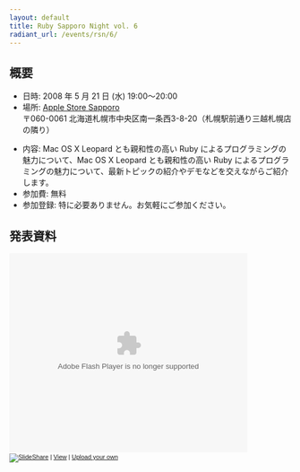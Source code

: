 ```yaml
---
layout: default
title: Ruby Sapporo Night vol. 6
radiant_url: /events/rsn/6/
---
```

## 概要

- 日時: 2008 年 5 月 21 日 (水) 19:00〜20:00
- 場所: [Apple Store Sapporo](http://www.apple.com/jp/retail/sapporo/map/)<br/>
〒060-0061 北海道札幌市中央区南一条西3-8-20（札幌駅前通り三越札幌店の隣り）
* 内容: Mac OS X Leopard とも親和性の高い Ruby によるプログラミングの魅力について、Mac OS X Leopard とも親和性の高い Ruby によるプログラミングの魅力について、最新トピックの紹介やデモなどを交えながらご紹介します。
* 参加費: 無料
* 参加登録: 特に必要ありません。お気軽にご参加ください。

## 発表資料

<div style="width:425px;text-align:left" id="__ss_420936"><object style="margin:0px" width="425" height="355"><param name="movie" value="http://static.slideshare.net/swf/ssplayer2.swf?doc=20080521rubyonrailssecurity-1211426412947991-8"/><param name="allowFullScreen" value="true"/><param name="allowScriptAccess" value="always"/><embed src="http://static.slideshare.net/swf/ssplayer2.swf?doc=20080521rubyonrailssecurity-1211426412947991-8" type="application/x-shockwave-flash" allowscriptaccess="always" allowfullscreen="true" width="425" height="355"></embed></object><div style="font-size:11px;font-family:tahoma,arial;height:26px;padding-top:2px;"><a href="http://www.slideshare.net/?src=embed"><img src="http://static.slideshare.net/swf/logo_embd.png" style="border:0px none;margin-bottom:-5px" alt="SlideShare"/></a> | <a href="http://www.slideshare.net/snoozer05/20080521rubyonrailssecurity?src=embed" title="View '20080521-Ruby-on-Rails-Security' on SlideShare">View</a> | <a href="http://www.slideshare.net/upload?src=embed">Upload your own</a></div></div>
